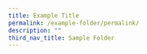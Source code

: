 ```yaml
---
title: Example Title
permalink: /example-folder/permalink/
description: ""
third_nav_title: Sample Folder
---
```

